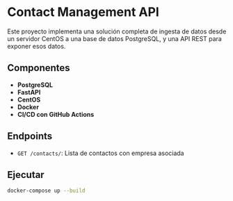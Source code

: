# Contact Management API

Este proyecto implementa una solución completa de ingesta de datos desde un servidor CentOS a una base de datos PostgreSQL, y una API REST para exponer esos datos.

## Componentes

- **PostgreSQL**
- **FastAPI**
- **CentOS**
- **Docker**
- **CI/CD con GitHub Actions**

## Endpoints

- `GET /contacts/`: Lista de contactos con empresa asociada

## Ejecutar

```bash
docker-compose up --build
